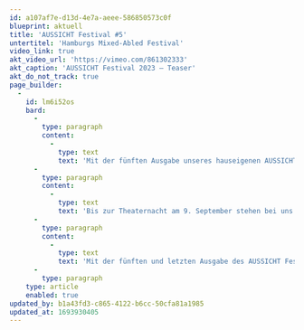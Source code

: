```yaml
---
id: a107af7e-d13d-4e7a-aeee-586850573c0f
blueprint: aktuell
title: 'AUSSICHT Festival #5'
untertitel: 'Hamburgs Mixed-Abled Festival'
video_link: true
akt_video_url: 'https://vimeo.com/861302333'
akt_caption: 'AUSSICHT Festival 2023 – Teaser'
akt_do_not_track: true
page_builder:
  -
    id: lm6i52os
    bard:
      -
        type: paragraph
        content:
          -
            type: text
            text: 'Mit der fünften Ausgabe unseres hauseigenen AUSSICHT Festivals eröffnen wir am 6. September, 19:30 Uhr die Spielzeit 23|24 im monsun.theater.'
      -
        type: paragraph
        content:
          -
            type: text
            text: 'Bis zur Theaternacht am 9. September stehen bei uns 9 Produktionen im Programm. Der Festivalpass für 19,- € (ermäßigt 13,- €) ermöglicht 4 Tage lang Zugang zu allen Festivalbeiträgen inklusive unseres Programms zur Theaternacht Hamburg bei uns im monsun.'
      -
        type: paragraph
        content:
          -
            type: text
            text: 'Mit der fünften und letzten Ausgabe des AUSSICHT Festivals in seiner jetzigen Form, möchte das monsun.theater dem Gedanken der künstlerischen Teilhabe aller folgen. Wir gehen einen Schritt weiter: Aus der kompakten Form eines viertägigen Programms wollen wir künftig den AUSSICHT-Produktionen eine stetige Sichtbarkeit im regulären Spielplan geben.'
      -
        type: paragraph
    type: article
    enabled: true
updated_by: b1a43fd3-c865-4122-b6cc-50cfa81a1985
updated_at: 1693930405
---
```

